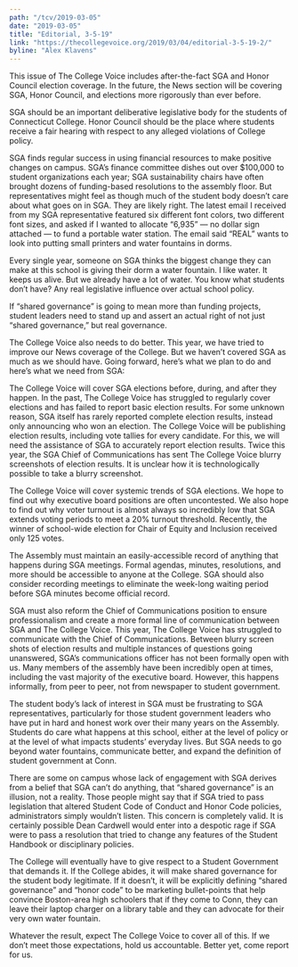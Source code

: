 ```yaml
---
path: "/tcv/2019-03-05"
date: "2019-03-05"
title: "Editorial, 3-5-19"
link: "https://thecollegevoice.org/2019/03/04/editorial-3-5-19-2/"
byline: "Alex Klavens"
---
```


This issue of The College Voice includes after-the-fact SGA and Honor Council election coverage.  In the future, the News section will be covering SGA, Honor Council, and elections more rigorously than ever before.

SGA should be an important deliberative legislative body for the students of Connecticut College. Honor Council should be the place where students receive a fair hearing with respect to any alleged violations of College policy.

SGA finds regular success in using financial resources to make positive changes on campus. SGA’s finance committee dishes out over $100,000 to student organizations each year; SGA sustainability chairs have often brought dozens of funding-based resolutions to the assembly floor. But representatives might feel as though much of the student body doesn’t care about what goes on in SGA. They are likely right. The latest email I received from my SGA representative featured six different font colors, two different font sizes, and asked if I wanted to allocate “6,935” — no dollar sign attached — to fund a portable water station. The email said “REAL” wants to look into putting small printers and water fountains in dorms.

Every single year, someone on SGA thinks the biggest change they can make at this school is giving their dorm a water fountain. I like water. It keeps us alive. But we already have a lot of water. You know what students don’t have? Any real legislative influence over actual school policy.

If “shared governance” is going to mean more than funding projects, student leaders need to stand up and assert an actual right of not just “shared governance,” but real governance.

The College Voice also needs to do better. This year, we have tried to improve our News coverage of the College. But we haven’t covered SGA as much as we should have. Going forward, here’s what we plan to do and here’s what we need from SGA:

The College Voice will cover SGA elections before, during, and after they happen. In the past, The College Voice has struggled to regularly cover elections and has failed to report basic election results. For some unknown reason, SGA itself has rarely reported complete election results, instead only announcing who won an election. The College Voice will be publishing election results, including vote tallies for every candidate. For this, we will need the assistance of SGA to accurately report election results. Twice this year, the SGA Chief of Communications has sent The College Voice blurry screenshots of election results. It is unclear how it is technologically possible to take a blurry screenshot.

The College Voice will cover systemic trends of SGA elections. We hope to find out why executive board positions are often uncontested. We also hope to find out why voter turnout is almost always so incredibly low that SGA extends voting periods to meet a 20% turnout threshold. Recently, the winner of school-wide election for Chair of Equity and Inclusion received only 125 votes.

The Assembly must maintain an easily-accessible record of anything that happens during SGA meetings. Formal agendas, minutes, resolutions, and more should be accessible to anyone at the College. SGA should also consider recording meetings to eliminate the week-long waiting period before SGA minutes become official record.

SGA must also reform the Chief of Communications position to ensure professionalism and create a more formal line of communication between SGA and The College Voice. This year, The College Voice has struggled to communicate with the Chief of Communications. Between blurry screen shots of election results and multiple instances of questions going unanswered, SGA’s communications officer has not been formally open with us. Many members of the assembly have been incredibly open at times, including the vast majority of the executive board. However, this happens informally, from peer to peer, not from newspaper to student government.

The student body’s lack of interest in SGA must be frustrating to SGA representatives, particularly for those student government leaders who have put in hard and honest work over their many years on the Assembly. Students do care what happens at this school, either at the level of policy or at the level of what impacts students’ everyday lives. But SGA needs to go beyond water fountains, communicate better, and expand the definition of student government at Conn.

There are some on campus whose lack of engagement with SGA derives from a belief that SGA can’t do anything, that “shared governance” is an illusion, not a reality. Those people might say that if SGA tried to pass legislation that altered Student Code of Conduct and Honor Code policies, administrators simply wouldn’t listen. This concern is completely valid. It is certainly possible Dean Cardwell would enter into a despotic rage if SGA were to pass a resolution that tried to change any features of the Student Handbook or disciplinary policies.

The College will eventually have to give respect to a Student Government that demands it. If the College abides, it will make shared governance for the student body legitimate. If it doesn’t, it will be explicitly defining “shared governance” and “honor code” to be marketing bullet-points that help convince Boston-area high schoolers that if they come to Conn, they can leave their laptop charger on a library table and they can advocate for their very own water fountain.

Whatever the result, expect The College Voice to cover all of this. If we don’t meet those expectations, hold us accountable. Better yet, come report for us.
